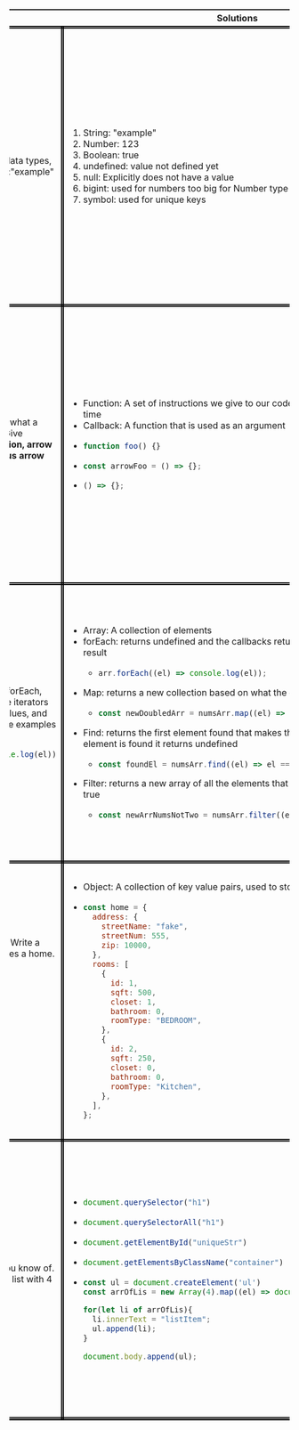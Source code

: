<style>
  table{
    display: flex;
    align-items: center;
    justify-content: center;
  }
  .cell {
    height: 500px;
    width: 300px;
    border: 5px black double;
    
  }
  .cell{
    width: 30vw;
  }
  .cell__solution{
    width: 70vw;
  }

</style>

<table>
  <tr>
    <th>Questions</th>
    <th>Solutions</th>
  </tr>
  <tr class="row">
    <td class="cell">Write down the 7 primitive data types, with an example. I.E. `String:"example"</td>
    <td class="cell cell__solution">
      <ol>
        <li>String: "example"</li>
        <li>Number: 123</li>
        <li>Boolean: true</li>
        <li>undefined: value not defined yet</li>
        <li>null: Explicitly does not have a value</li>
        <li>bigint: used for numbers too big for Number type</li>
        <li>symbol: used for unique keys</li>
      </ol>
    </td>
  </tr>
  <tr class="row">
    <td class="cell">Write out your definition for what a function and a callback is. Give examples of a <strong>named function, arrow function, and an anonymous arrow function</strong> </td>
    <td class="cell cell__solution">
      <ul>
        <li>Function: A set of instructions we give to our code that will execute at a later time</li>
        <li>Callback: A function that is used as an argument</li>
        <li>

```js
function foo() {}
```

  </li>
        <li>

```js
const arrowFoo = () => {};
```

  </li>
        <li>

```js
() => {};
```

  </li>
      </ul>
    </td>
  </tr>
  <tr class="row">
    <td class="cell">
    <p>
    Your Definition of an array, forEach, map, find, and filter. (For the iterators please specify the return values, and how callbacks interact). Give examples of each iterator. I.E. 
    </p>
  
  ```js    
  arr.forEach((el) => console.log(el))
  ```  
  </td>
    <td class="cell cell__solution">
      <ul>
        <li>Array: A collection of elements</li>
        <li>forEach: returns undefined and the callbacks return has no affect on the result</li>
        <ul>
          <li>

```js
arr.forEach((el) => console.log(el));
```

  </li>
        </ul>
        <li>Map: returns a new collection based on what the callback returns </li>
                <ul>
          <li>

```js
const newDoubledArr = numsArr.map((el) => el * 2);
```

  </li>
        </ul>
        <li>Find: returns the first element found that makes the callback return true. If no element is found it returns undefined</li>
         <ul>
          <li>

```js
const foundEl = numsArr.find((el) => el === 2);
```

  </li>
        </ul>
        <li>Filter: returns a new array of all the elements that make the callback return true</li>
         <ul>
          <li>

```js
const newArrNumsNotTwo = numsArr.filter((el) => el !== 2);
```

  </li>
        </ul>
      </ul>
    </td>
  </tr>
  <tr class="row">
    <td class="cell">
    <p>
    Your definition of an object. Write a complex object that describes a home. I.E 
    </p>
  
  ```js
  const home = { 
    address: { 
      streetName: "fake", 
      streetNum: 555, 
      zip: 10000
    }, 
    rooms: [...], 
    ...
    }
  ```
  </td>
    <td class="cell cell__solution">
      <ul>
        <li>Object: A collection of key value pairs, used to store data</li>
        <li>

```js
const home = {
  address: {
    streetName: "fake",
    streetNum: 555,
    zip: 10000,
  },
  rooms: [
    {
      id: 1,
      sqft: 500,
      closet: 1,
      bathroom: 0,
      roomType: "BEDROOM",
    },
    {
      id: 2,
      sqft: 250,
      closet: 0,
      bathroom: 0,
      roomType: "Kitchen",
    },
  ],
};
```

   </li>
      </ul>
    </td>
  </tr>
  <tr class="row">
    <td class="cell">Write out 4 selectors that you know of. Using js Create a unordered list with 4 list items. </td>
    <td class="cell cell__solution">
      <ul>
        <li>
  
```js
document.querySelector("h1")
```  
   </li>
        <li>
  
```js
document.querySelectorAll("h1")
```  
   </li>
        <li>
  
```js
document.getElementById("uniqueStr")
```  
   </li>
        <li>
  
```js
document.getElementsByClassName("container")
```  
   </li>
        <li>
  
```js
const ul = document.createElement('ul')
const arrOfLis = new Array(4).map((el) => document.createElement('li'))

for(let li of arrOfLis){
  li.innerText = "listItem";
  ul.append(li);
}

document.body.append(ul);

```
   </li>
      </ul>
    </td>
  </tr>
</table>

